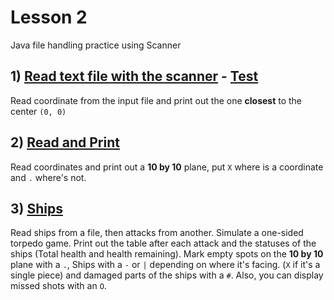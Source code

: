 # Lesson 2

Java file handling practice using Scanner

## 1) [Read text file with the scanner](./Read.java) - [Test](../../../test/java/lesson02/ReadTest.java)

Read coordinate from the input file and print out the one **closest** to the center `(0, 0)`

## 2) [Read and Print](./Print.java)

Read coordinates and print out a **10 by 10** plane, put `X` where is a coordinate and `.` where's not.

## 3) [Ships](./Ships.java)

Read ships from a file, then attacks from another. Simulate a one-sided torpedo game. Print out the table after each attack and the statuses of the ships (Total health and health remaining).
Mark empty spots on the **10 by 10** plane with a `.`, Ships with a `-` or `|` depending on where it's facing. (`X` if it's a single piece) and damaged parts of the ships with a `#`. Also, you can display missed shots with an `O`.
